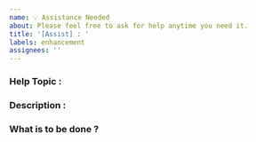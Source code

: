 ```yaml
---
name: 💡 Assistance Needed
about: Please feel free to ask for help anytime you need it.
title: '[Assist] : '
labels: enhancement
assignees: ''
---
```



<!-- DO NOT DELETE 
validate_template=true
template_path=.github/ISSUE_TEMPLATE/assist.md
-->

### Help Topic : 


### Description : 



### What is to be done ?


